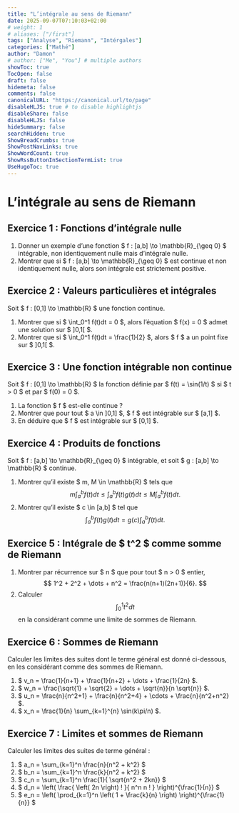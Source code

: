 ```yaml
---
title: "L’intégrale au sens de Riemann"
date: 2025-09-07T07:10:03+02:00
# weight: 1
# aliases: ["/first"]
tags: ["Analyse", "Riemann", "Intérgales"]
categories: ["Mathé"]
author: "Damon"
# author: ["Me", "You"] # multiple authors
showToc: true
TocOpen: false
draft: false
hidemeta: false
comments: false
canonicalURL: "https://canonical.url/to/page"
disableHLJS: true # to disable highlightjs
disableShare: false
disableHLJS: false
hideSummary: false
searchHidden: true
ShowBreadCrumbs: true
ShowPostNavLinks: true
ShowWordCount: true
ShowRssButtonInSectionTermList: true
UseHugoToc: true
---
```

# L’intégrale au sens de Riemann

## Exercice 1 : Fonctions d’intégrale nulle

1. Donner un exemple d’une fonction $ f : [a,b] \to \mathbb{R}_{\geq 0} $ intégrable, non identiquement nulle mais d’intégrale nulle.
2. Montrer que si $ f : [a,b] \to \mathbb{R}_{\geq 0} $ est continue et non identiquement nulle, alors son intégrale est strictement positive.

## Exercice 2 : Valeurs particulières et intégrales

Soit $ f : [0,1] \to \mathbb{R} $ une fonction continue.

1. Montrer que si $ \int_0^1 f(t)dt = 0 $, alors l’équation $ f(x) = 0 $ admet une solution sur $ ]0,1[ $.
2. Montrer que si $ \int_0^1 f(t)dt = \frac{1}{2} $, alors $ f $ a un point fixe sur $ ]0,1[ $.

## Exercice 3 : Une fonction intégrable non continue

Soit $ f : [0,1] \to \mathbb{R} $ la fonction définie par $ f(t) = \sin(1/t) $ si $ t > 0 $ et par $ f(0) = 0 $.

1. La fonction $ f $ est-elle continue ?
2. Montrer que pour tout $ a \in ]0,1] $, $ f $ est intégrable sur $ [a,1] $.
3. En déduire que $ f $ est intégrable sur $ [0,1] $.

## Exercice 4 : Produits de fonctions

Soit $ f : [a,b] \to \mathbb{R}_{\geq 0} $ intégrable, et soit $ g : [a,b] \to \mathbb{R} $ continue.

1. Montrer qu’il existe $ m, M \in \mathbb{R} $ tels que  
   $$
   m \int_a^b f(t)dt \leq \int_a^b f(t)g(t)dt \leq M \int_a^b f(t)dt.
   $$
2. Montrer qu’il existe $ c \in [a,b] $ tel que  
   $$
   \int_a^b f(t)g(t)dt = g(c) \int_a^b f(t)dt.
   $$

## Exercice 5 : Intégrale de $ t^2 $ comme somme de Riemann

1. Montrer par récurrence sur $ n $ que pour tout $ n > 0 $ entier,  
   $$
   1^2 + 2^2 + \dots + n^2 = \frac{n(n+1)(2n+1)}{6}.
   $$
2. Calculer  
   $$
   \int_0^1 t^2dt
   $$
   en la considérant comme une limite de sommes de Riemann.

## Exercice 6 : Sommes de Riemann

Calculer les limites des suites dont le terme général est donné ci-dessous, en les considérant comme des sommes de Riemann.

1. $ v_n = \frac{1}{n+1} + \frac{1}{n+2} + \dots + \frac{1}{2n} $.
2. $ w_n = \frac{\sqrt{1} + \sqrt{2} + \dots + \sqrt{n}}{n \sqrt{n}} $.
3. $ u_n = \frac{n}{n^2+1} + \frac{n}{n^2+4} + \cdots + \frac{n}{n^2+n^2} $.
4. $ x_n = \frac{1}{n} \sum_{k=1}^{n} \sin(k\pi/n) $.

## Exercice 7 : Limites et sommes de Riemann

Calculer les limites des suites de terme général :

1. $ a_n = \sum_{k=1}^n \frac{n}{n^2 + k^2} $
2. $ b_n = \sum_{k=1}^n \frac{k}{n^2 + k^2} $
3. $ c_n = \sum_{k=1}^n \frac{1}{ \sqrt{n^2 + 2kn}} $
4. $ d_n = \left( \frac{ \left( 2n \right) ! }{ n^n n ! } \right)^{\frac{1}{n}} $
5. $ e_n = \left( \prod_{k=1}^n \left( 1 + \frac{k}{n} \right) \right)^{\frac{1}{n}} $ 